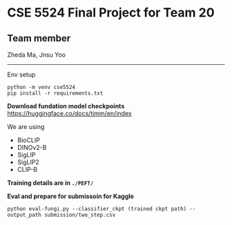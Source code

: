 
# CSE 5524 Final Project for Team 20

## Team member
Zheda Ma, Jnsu Yoo

---
Env setup

    python -m venv cse5524
    pip install -r requirements.txt

**Download fundation model checkpoints**
https://huggingface.co/docs/timm/en/index

We are using

 - BioCLIP
 - DINOv2-B
 - SigLIP
 - SigLIP2
 - CLIP-B

**Training details are in `./PEFT/`**

**Eval and prepare for submissoin for Kaggle**

    python eval-fungi.py --classifier_ckpt (trained ckpt path) --output_path submission/two_step.csv
